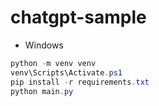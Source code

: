 # chatgpt-sample

- Windows
```powershell
python -m venv venv
venv\Scripts\Activate.ps1
pip install -r requirements.txt
python main.py
```